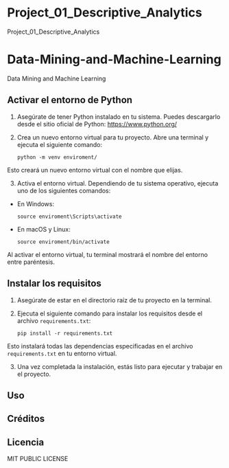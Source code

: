 # Project_01_Descriptive_Analytics
Project_01_Descriptive_Analytics

# Data-Mining-and-Machine-Learning
Data Mining and Machine Learning

## Activar el entorno de Python

1. Asegúrate de tener Python instalado en tu sistema. Puedes descargarlo desde el sitio oficial de Python: https://www.python.org/

2. Crea un nuevo entorno virtual para tu proyecto. Abre una terminal y ejecuta el siguiente comando:

    ```
    python -m venv enviroment/
    ```

Esto creará un nuevo entorno virtual con el nombre que elijas.

3. Activa el entorno virtual. Dependiendo de tu sistema operativo, ejecuta uno de los siguientes comandos:

- En Windows:

  ```
  source enviroment\Scripts\activate
  ```

- En macOS y Linux:

  ```
  source enviroment/bin/activate
  ```

Al activar el entorno virtual, tu terminal mostrará el nombre del entorno entre paréntesis.

## Instalar los requisitos

1. Asegúrate de estar en el directorio raíz de tu proyecto en la terminal.

2. Ejecuta el siguiente comando para instalar los requisitos desde el archivo `requirements.txt`:

    ```
    pip install -r requirements.txt
    ```

Esto instalará todas las dependencias especificadas en el archivo `requirements.txt` en tu entorno virtual.

3. Una vez completada la instalación, estás listo para ejecutar y trabajar en el proyecto.

## Uso




## Créditos



## Licencia

MIT PUBLIC LICENSE



